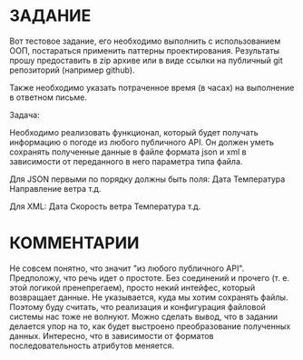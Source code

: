 # ЗАДАНИЕ

Вот тестовое задание, его необходимо выполнить с использованием ООП,
постараться применить паттерны проектирования.
Результаты прошу предоставить в zip архиве или в виде ссылки на
публичный git репозиторий (например github).

Также необходимо указать потраченное время (в часах) на выполнение в
ответном письме.

Задача:

Необходимо реализовать функционал, который будет получать информацию о
погоде из любого публичного API.
Он должен уметь сохранять полученные данные в файле формата json и xml в
зависимости от переданного в него параметра типа файла.

Для JSON первыми по порядку должны быть поля:
Дата
Температура
Направление ветра
т.д.

Для XML:
Дата
Скорость ветра
Температура
т.д.

# КОММЕНТАРИИ

Не совсем понятно, что значит "из любого публичного API". Предположу, 
что речь идет о простоте. Без соединений и прочего (т. е. этой логикой пренепрегаем),
просто некий интейфес, который возвращает данные.
Не указывается, куда мы хотим сохранять файлы. Поэтому буду считать, 
что реализация и конфигурация файловой системы нас тоже не волнуют.
Можно сделать вывод, что в задании делается упор на то, как будет выстроено
преобразование полученных данных. Интересно, что  в зависимости от форматов
последовательность атрибутов меняется.


